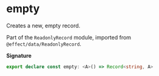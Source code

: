 # empty

Creates a new, empty record.

Part of the `ReadonlyRecord` module, imported from `@effect/data/ReadonlyRecord`.

**Signature**

```ts
export declare const empty: <A>() => Record<string, A>
```
